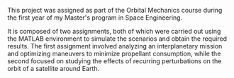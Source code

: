This project was assigned as part of the Orbital Mechanics course during the first year of my Master's program in Space Engineering.

It is composed of two assignments, both of which were carried out using the MATLAB environment to simulate the scenarios and obtain the required results. The first assignment involved analyzing an interplanetary mission and optimizing maneuvers to minimize propellant consumption, while the second focused on studying the effects of recurring perturbations on the orbit of a satellite around Earth.
